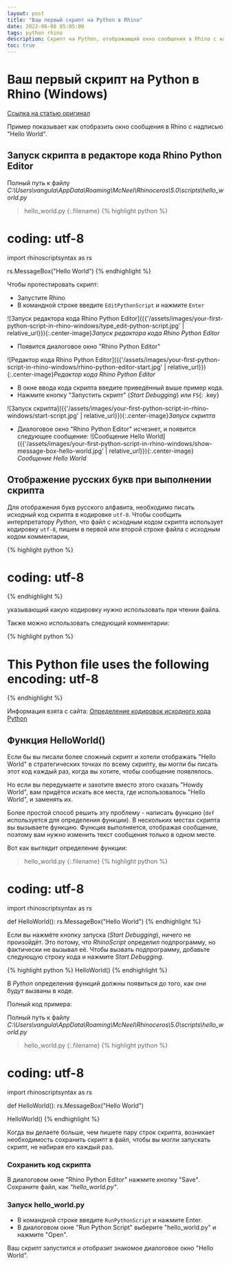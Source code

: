 ```yaml
---
layout: post
title: "Ваш первый скрипт на Python в Rhino"
date: 2022-06-08 05:05:00
tags: python rhino
description: Скрипт на Python, отображающий окно сообщения в Rhino с надписью "Hello World"
toc: true
---
```


# Ваш первый скрипт на Python в Rhino (Windows)

[Ссылка на статью оригинал](https://developer.rhino3d.com/guides/rhinopython/your-first-python-script-in-rhino-windows/)

Пример показывает как отобразить окно сообщения в Rhino с надписью "Hello World".

## Запуск скрипта в редакторе кода Rhino Python Editor

Полный путь к файлу _C:\Users\vangula\AppData\Roaming\McNeel\Rhinoceros\5.0\scripts\hello_world.py_

>hello_world.py
{:.filename}
{% highlight python %}
# coding: utf-8
import rhinoscriptsyntax as rs

rs.MessageBox("Hello World")
{% endhighlight %}

Чтобы протестировать скрипт:

- Запустите Rhino
- В командной строке введите `EditPythonScript` и нажмите `Enter`

![Запуск редактора кода Rhino Python Editor]({{'/assets/images/your-first-python-script-in-rhino-windows/type_edit-python-script.jpg' | relative_url}}){:.center-image}*Запуск редактора кода Rhino Python Editor*
- Появится диалоговое окно "Rhino Python Editor"

![Редактор кода Rhino Python Editor]({{'/assets/images/your-first-python-script-in-rhino-windows/rhino-python-editor-start.jpg' | relative_url}}){:.center-image}*Редактор кода Rhino Python Editor*
- В окне ввода кода скрипта введите приведённый выше пример кода.
- Нажмите кнопку "Запустить скрипт" (_Start Debugging_) или `F5`{: .key}

![Запуск скрипта]({{'/assets/images/your-first-python-script-in-rhino-windows/start-script.jpg' | relative_url}}){:.center-image}*Запуск скрипта*
- Диалоговое окно "Rhino Python Editor" исчезнет, и появится следующее сообщение:
![Сообщение Hello World]({{'/assets/images/your-first-python-script-in-rhino-windows/show-message-box-hello-world.jpg' | relative_url}}){:.center-image}*Сообщение Hello World*

## Отображение русских букв при выполнении скрипта

Для отображения букв русского алфавита, необходимо писать исходный код скрипта в кодировке `utf-8`. Чтобы сообщить интерпретатору _Python_, что файл с исходным кодом скрипта использует кодировку `utf-8`, пишем в первой или второй строке файла с исходным кодом комментарии, 

{% highlight python %}
# coding: utf-8
{% endhighlight %}

указывающий какую кодировку нужно использовать при чтении файла.

Также можно использовать следующий комментарии:

{% highlight python %}
# This Python file uses the following encoding: utf-8
{% endhighlight %}

Информация взята с сайта: [Определение кодировок исходного кода Python](https://peps.python.org/pep-0263/#examples)

## Функция HelloWorld()

Если бы вы писали более сложный скрипт и хотели отображать "Hello World" в стратегических точках по всему скрипту, вы могли бы писать этот код каждый раз, когда вы хотите, чтобы сообщение появлялось.

Но если вы передумаете и захотите вместо этого сказать "Howdy World", вам придётся искать все места, где использовалось "Hello World", и заменять их.

Более простой способ решить эту проблему - написать функцию (`def` используется для определения функции). В нескольких местах скрипта вы вызываете функцию. Функция выполняется, отображая сообщение, поэтому вам нужно изменить текст сообщения только в одном месте.

Вот как выглядит определение функции:

>hello_world.py
{:.filename}
{% highlight python %}
# coding: utf-8
import rhinoscriptsyntax as rs

def HelloWorld():
	rs.MessageBox("Hello World")
{% endhighlight %}

Если вы нажмёте кнопку запуска (_Start Debugging_), ничего не произойдёт. Это потому, что _RhinoScript_ определил подпрограмму, но фактически не вызывал её. Чтобы вызвать подпрограмму, добавьте следующую строку кода и нажмите _Start Debugging_.

{% highlight python %}
HelloWorld()
{% endhighlight %}

В _Python_ определения функций должны появиться до того, как они будут вызваны в коде.

Полный код примера:

Полный путь к файлу _C:\Users\vangula\AppData\Roaming\McNeel\Rhinoceros\5.0\scripts\hello_world.py_

>hello_world.py
{:.filename}
{% highlight python %}
# coding: utf-8
import rhinoscriptsyntax as rs

def HelloWorld():
	rs.MessageBox("Hello World")

HelloWorld()
{% endhighlight %}

Когда вы делаете больше, чем пишете пару строк скрипта, возникает необходимость сохранить скрипт в файл, чтобы вы могли запускать скрипт, не набирая его каждый раз.

### Сохранить код скрипта

В диалоговом окне "Rhino Python Editor" нажмите кнопку "Save". Сохраните файл, как _"hello_world.py"_.

### Запуск hello_world.py

- В командной строке введите `RunPythonScript` и нажмите Enter.
- В диалоговом окне "Run Python Script" выберите "hello_world.py" и нажмите "Open".

Ваш скрипт запустится и отобразит знакомое диалоговое окно "Hello World".